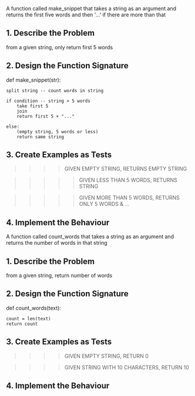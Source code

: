 A function called make_snippet that takes a string as an argument and returns the first five words and then '...' if there are more than that 

## 1. Describe the Problem
<!-- Put or write the user story here. Add any clarifying notes you might have. -->
from a given string, only return first 5 words


## 2. Design the Function Signature
<!-- Include the name of the function, its parameters, return value, and side effects. -->
def make_snippet(str):
    
    split string -- count words in string

    if condition -- string > 5 words
        take first 5
        join 
        return first 5 + "..."

    else:
        (empty string, 5 words or less)
        return same string


## 3. Create Examples as Tests
<!-- Make a list of examples of what the function will take and return. -->

>>>> GIVEN EMPTY STRING, RETURNS EMPTY STRING

>>>>> GIVEN LESS THAN 5 WORDS, RETURNS STRING

>>>>> GIVEN MORE THAN 5 WORDS, RETURNS ONLY 5 WORDS & ...



## 4. Implement the Behaviour
<!-- After each test you write, follow the test-driving process of red, green, refactor to implement the behaviour -->




<!----------------------------------------------------------------->
<!----------------------------------------------------------------->
A function called count_words that takes a string as an argument and returns the number of words in that string

## 1. Describe the Problem
<!-- Put or write the user story here. Add any clarifying notes you might have. -->
from a given string, return number of words


## 2. Design the Function Signature
<!-- Include the name of the function, its parameters, return value, and side effects. -->
def count_words(text):

    count = len(text)
    return count



## 3. Create Examples as Tests
<!-- Make a list of examples of what the function will take and return. -->

>>>> GIVEN EMPTY STRING, RETURN 0

>>>> GIVEN STRING WITH 10 CHARACTERS, RETURN 10


## 4. Implement the Behaviour
<!-- After each test you write, follow the test-driving process of red, green, refactor to implement the behaviour -->
